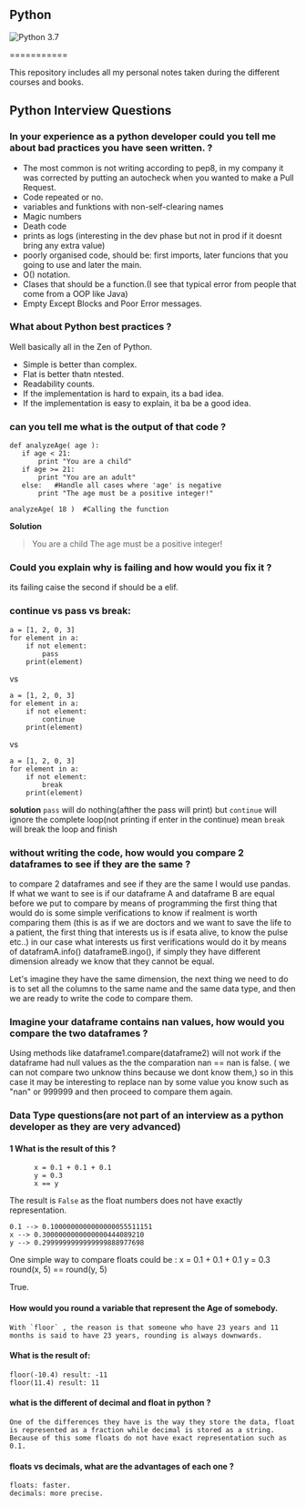 ## Python

![Python 3.7](https://img.shields.io/badge/Python-3.7-blue.svg)

===========

This repository includes all my personal notes taken during the different courses and books.

## Python Interview Questions


### In your experience as a python developer could you tell me about bad practices you have seen written. ?

- The most common is not writing according to pep8, in my company it was corrected by putting an autocheck when you wanted to make a Pull Request.
- Code repeated or no.
- variables and funktions with non-self-clearing names
- Magic numbers
- Death code
- prints as logs (interesting in the dev phase but not in prod if it doesnt bring any extra value)
- poorly organised code, should be: first imports, later funcions that you going to use and later the main.
- O() notation.
- Clases that should be a function.(I see that typical error from people that come from a OOP like Java)
- Empty Except Blocks and Poor Error messages.

### What about Python best practices ?

Well basically all in the Zen of Python.

- Simple is better than complex.
- Flat is better thatn ntested.
- Readability counts.
- If the implementation is hard to expain, its a bad idea.
- If the implementation is easy to explain, it ba be a good idea.

### can you tell me what is the output of that code ? 

```
def analyzeAge( age ):
   if age < 21:
       print "You are a child"
   if age >= 21: 
       print "You are an adult"
   else:   #Handle all cases where 'age' is negative 
       print "The age must be a positive integer!"

analyzeAge( 18 )  #Calling the function
```


**Solution**

>You are a child
>The age must be a positive integer!

### Could you explain why is failing and how would you fix it ? 

its failing caise the second if should be a elif.

### continue vs pass vs break:

```
a = [1, 2, 0, 3]
for element in a:
    if not element:
        pass
    print(element)
```

vs

```
a = [1, 2, 0, 3]
for element in a:
    if not element:
        continue
    print(element)
```
vs

```
a = [1, 2, 0, 3]
for element in a:
    if not element:
        break
    print(element)
```

**solution**
`pass` will do nothing(afther the pass will print) but `continue` will ignore the complete loop(not printing if enter in the continue) mean `break` will break the loop and finish

### without writing the code, how would you compare 2 dataframes to see if they are the same ?

to compare 2 dataframes and see if they are the same I would use pandas. 
If what we want to see is if our dataframe A and dataframe B are equal before we put to compare by means of programming the first thing that would do is some simple verifications to know if realment is worth comparing them (this is as if we are doctors and we want to save the life to a patient, the first thing that interests us is if esata alive, to know the pulse etc..) in our case what interests us first verifications would do it by means of dataframA.info() dataframeB.ingo(), if simply they have different dimension already we know that they cannot be equal.

Let's imagine they have the same dimension, the next thing we need to do is to set all the columns to the same name and the same data type, and then we are ready to write the code to compare them.


### Imagine your dataframe contains nan values, how would you compare the two dataframes ?

Using methods like dataframe1.compare(dataframe2) will not work if the dataframe had null values as the  the comparation nan == nan is false. ( we can not compare two unknow thins
because we dont know them,) so in this case it may be interesting to replace nan by some value you know such as "nan" or 999999 and then proceed to compare them again.

### Data Type questions(are not part of an interview as a python developer as they are very advanced)

#### 1 What is the result of this ?
          x = 0.1 + 0.1 + 0.1
          y = 0.3
          x == y
		  
The result is `False` as the float numbers does not have exactly representation.

    0.1 --> 0.1000000000000000055511151
    x --> 0.3000000000000000444089210
    y --> 0.2999999999999999888977698

One simple way to compare floats could be :
    x = 0.1 + 0.1 + 0.1
    y = 0.3
    round(x, 5) == round(y, 5)

   True.

#### How would you round a variable that represent the Age of somebody.

    With `floor` , the reason is that someone who have 23 years and 11 months is said to have 23 years, rounding is always downwards.
	
#### What is the result of:

    floor(-10.4) result: -11
    floor(11.4) result: 11
	
#### what is the different of decimal and float in python ?

	One of the differences they have is the way they store the data, float is represented as a fraction while decimal is stored as a string. 
    Because of this some floats do not have exact representation such as 0.1.
	
#### floats vs decimals, what are the advantages of each one ?	

    floats: faster.
	decimals: more precise.
